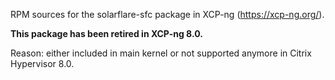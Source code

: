 RPM sources for the solarflare-sfc package in XCP-ng (https://xcp-ng.org/).

**This package has been retired in XCP-ng 8.0.**

Reason: either included in main kernel or not supported anymore in Citrix Hypervisor 8.0.
